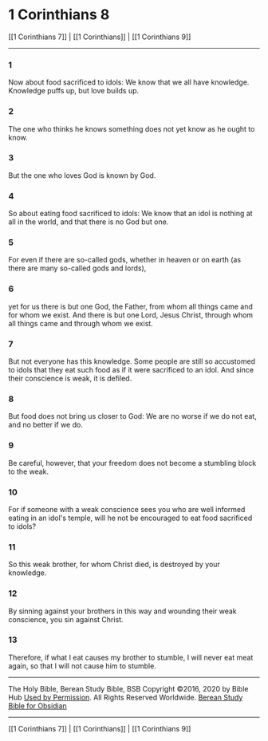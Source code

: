# 1 Corinthians 8

[[1 Corinthians 7]] | [[1 Corinthians]] | [[1 Corinthians 9]]

---

### 1
Now about food sacrificed to idols: We know that we all have knowledge. Knowledge puffs up, but love builds up.

### 2
The one who thinks he knows something does not yet know as he ought to know.

### 3
But the one who loves God is known by God.

### 4
So about eating food sacrificed to idols: We know that an idol is nothing at all in the world, and that there is no God but one.

### 5
For even if there are so-called gods, whether in heaven or on earth (as there are many so-called gods and lords),

### 6
yet for us there is but one God, the Father, from whom all things came and for whom we exist. And there is but one Lord, Jesus Christ, through whom all things came and through whom we exist.

### 7
But not everyone has this knowledge. Some people are still so accustomed to idols that they eat such food as if it were sacrificed to an idol. And since their conscience is weak, it is defiled.

### 8
But food does not bring us closer to God: We are no worse if we do not eat, and no better if we do.

### 9
Be careful, however, that your freedom does not become a stumbling block to the weak.

### 10
For if someone with a weak conscience sees you who are well informed eating in an idol's temple, will he not be encouraged to eat food sacrificed to idols?

### 11
So this weak brother, for whom Christ died, is destroyed by your knowledge.

### 12
By sinning against your brothers in this way and wounding their weak conscience, you sin against Christ.

### 13
Therefore, if what I eat causes my brother to stumble, I will never eat meat again, so that I will not cause him to stumble.

---

The Holy Bible, Berean Study Bible, BSB
Copyright ©2016, 2020 by Bible Hub
[Used by Permission](https://berean.bible/terms.htm). All Rights Reserved Worldwide.
[Berean Study Bible for Obsidian](https://github.com/gapmiss/berean-study-bible-for-obsidian)

---

[[1 Corinthians 7]] | [[1 Corinthians]] | [[1 Corinthians 9]]

